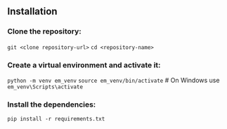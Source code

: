 ## Installation
### Clone the repository:

`git <clone repository-url>`
`cd <repository-name>`

### Create a virtual environment and activate it:
`python -m venv em_venv`
`source em_venv/bin/activate`  # On Windows use `em_venv\Scripts\activate`

### Install the dependencies:
`pip install -r requirements.txt`